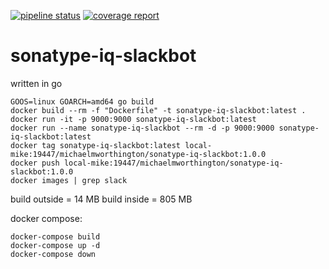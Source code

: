 [![pipeline status](https://gitlab.com/michaelmworthington/sonatype-iq-slackbot/badges/master/pipeline.svg)](https://gitlab.com/michaelmworthington/sonatype-iq-slackbot/commits/master) [![coverage report](https://gitlab.com/michaelmworthington/sonatype-iq-slackbot/badges/master/coverage.svg)](https://gitlab.com/michaelmworthington/sonatype-iq-slackbot/commits/master)

# sonatype-iq-slackbot

written in go

```
GOOS=linux GOARCH=amd64 go build
docker build --rm -f "Dockerfile" -t sonatype-iq-slackbot:latest .
docker run -it -p 9000:9000 sonatype-iq-slackbot:latest
docker run --name sonatype-iq-slackbot --rm -d -p 9000:9000 sonatype-iq-slackbot:latest
docker tag sonatype-iq-slackbot:latest local-mike:19447/michaelmworthington/sonatype-iq-slackbot:1.0.0
docker push local-mike:19447/michaelmworthington/sonatype-iq-slackbot:1.0.0
docker images | grep slack
```

build outside = 14 MB
build inside = 805 MB

docker compose:
```
docker-compose build
docker-compose up -d
docker-compose down
```